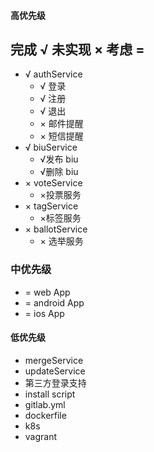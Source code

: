 #### 高优先级
完成 √ 未实现 ×  考虑 = 
---
- √ authService 
    - √ 登录
    - √ 注册
    - √ 退出
    - × 邮件提醒
    - × 短信提醒
- √ biuService 
    - √发布 biu
    - √删除 biu
- ×  voteService   
    -  ×投票服务
- × tagService        
    -  ×标签服务
- × ballotService  
    -  × 选举服务

### 中优先级
-  =  web App
-  =  android App
-  =  ios App

#### 低优先级
-  mergeService
-  updateService
-  第三方登录支持
-  install script
-  gitlab.yml
-  dockerfile
-  k8s
-  vagrant